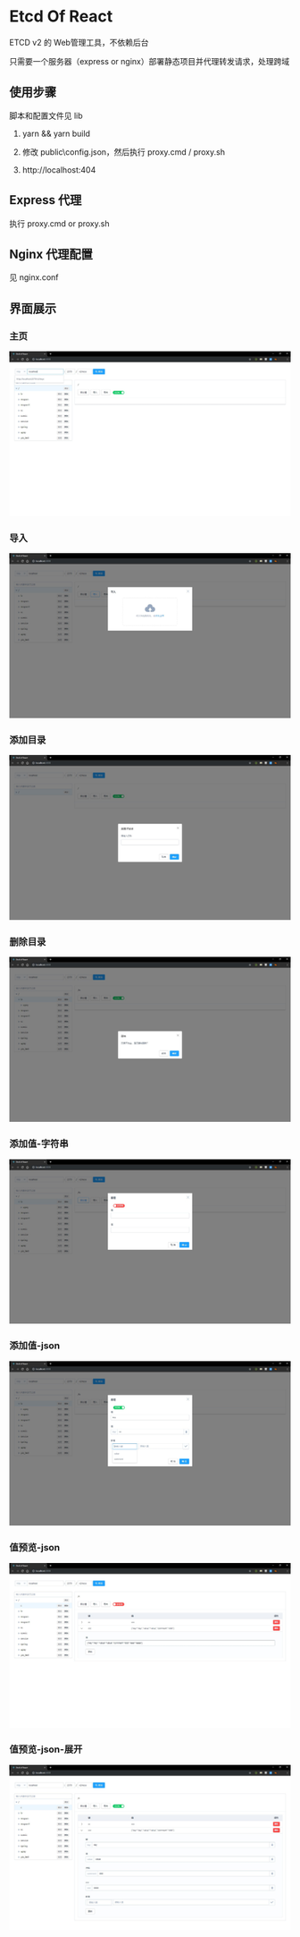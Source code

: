 
# Etcd Of React

ETCD v2 的 Web管理工具，不依赖后台

只需要一个服务器（express or nginx）部署静态项目并代理转发请求，处理跨域

## 使用步骤

脚本和配置文件见 lib

1. yarn && yarn build

2. 修改 public\config.json，然后执行 proxy.cmd / proxy.sh

3. http://localhost:404

## Express 代理

执行 proxy.cmd or proxy.sh

## Nginx 代理配置
见 nginx.conf

## 界面展示

### 主页
![主页](.readme_images/主页.jpg)

### 导入
![导入](.readme_images/导入.jpg)

### 添加目录
![添加目录](.readme_images/添加目录.jpg)

### 删除目录
![删除目录](.readme_images/删除目录.jpg)

### 添加值-字符串
![添加值](.readme_images/添加值-字符串.jpg)

### 添加值-json
![添加值](.readme_images/添加值-json.jpg)

### 值预览-json
![值预览](.readme_images/值预览-json.jpg)

### 值预览-json-展开
![值预览](.readme_images/值预览-json-展开.jpg)
